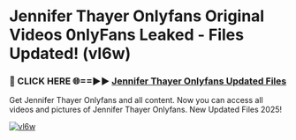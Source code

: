 # Jennifer Thayer Onlyfans Original Videos 0nlyFans Leaked - Files Updated! (vl6w)

<h3>🔴 CLICK HERE 🌐==►► <a href="https://tinyurl.com/2jnfzry5" rel="nofollow">Jennifer Thayer Onlyfans Updated Files</a></h3>

Get Jennifer Thayer Onlyfans and all content. Now you can access all videos and pictures of Jennifer Thayer Onlyfans. New Updated Files 2025!

[![vl6w](https://i.imgur.com/GyGTBgg.gif)](https://tinyurl.com/2jnfzry5)
